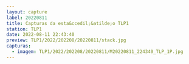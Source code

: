 ```yaml
---
layout: capture
label: 20220811
title: Capturas da esta&ccedil;&atilde;o TLP1
station: TLP1
date: 2022-08-11 22:43:40
preview: TLP1/2022/202208/20220811/stack.jpg
capturas:
  - imagem: TLP1/2022/202208/20220811/M20220811_224340_TLP_1P.jpg
---
```

